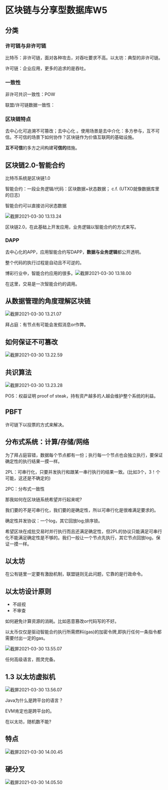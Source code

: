# 区块链与分享型数据库W5

## 分类

### 许可链与非许可链

比特币：非许可链，面对各种攻击，对吞吐要求不高。以太坊：典型的非许可链。

许可链：企业应用，更多的追求的是吞吐。

### 一致性

非许可共识一致性：POW 

联盟/许可链数据一致性：

### 区块链特点

去中心化可追溯不可篡改；去中心化 。使用场景是去中介化：多方参与，互不可信。不可信的场景下如何协作？区块链作为价值互联网的基础设施。

**互不可信**的多方之间构建**可信的**措施。

## 区块链2.0-智能合约

比特币系统是区块链1.0

智能合约：一段业务逻辑/代码：区块数据+状态数据； c.f. (UTXO就像数据库里的日志)

智能合约可以直接访问状态数据

![截屏2021-03-30 13.13.24](https://tva1.sinaimg.cn/large/008eGmZEly1gp1uu5zidjj30qa08o3zp.jpg)

区块链2.0，在此基础上开发应用，业务逻辑以智能合约的方式来写。

### DAPP

去中心化的APP，应用智能合约写DAPP，**数据与业务逻辑**都公开透明。

整个代码的执行过程是自动且不可逆的。

博彩行业中，智能合约应用的很多。![截屏2021-03-30 13.18.00](https://tva1.sinaimg.cn/large/008eGmZEly1gp1uyx6v36j30e606s76g.jpg)

在这里，交易是一次智能合约的调用。

## 从数据管理的角度理解区块链

![截屏2021-03-30 13.21.07](https://tva1.sinaimg.cn/large/008eGmZEly1gp1v25v08gj30km082406.jpg)

拜占庭：有节点有可能会发假消息or作弊。

## 如何保证不可篡改

![截屏2021-03-30 13.22.59](https://tva1.sinaimg.cn/large/008eGmZEly1gp1v43rpy1j30dm08gjsb.jpg)

## 共识算法

![截屏2021-03-30 13.23.28](https://tva1.sinaimg.cn/large/008eGmZEly1gp1v4m25vrj30iy0a2ac1.jpg)

POS：权益证明 proof of steak，持有资产越多的人越会维护整个系统的利益。

## PBFT

许可链下以投票的方式来解决。

## 分布式系统：计算/存储/网络

为了拜占庭容错，数据每个节点都有一份；执行每一个节点也会独立执行，要保证确定性的执行结果一摸一样。

2PL：可串行化，只要并发执行和跟某一串行执行的结果一致。(比如3个，3！个可能，这还是不确定的)

2PC：分布式一致性

那我如何在区块链系统希望并行起来呢?

我们要的不是可串行化，我们要的是确定性，所以可串行化是很难满足要求的。

确定性并发协议：一个log，其它回放log;排序锁。

希望区块在成批交易时并行执行而且还满足确定性，但2PL的协议只能满足可串行化不能满足确定性是不够的。我们一般让一个节点先执行，其它节点回放log，保证一摸一样。

## 以太坊

在公有链里一定要有激励机制，联盟链则无此问题，它靠的是行政命令。

## 以太坊设计原则

- 不歧视
- 不审查

如何避免计算资源的消耗。比如恶意篡改or代码写的不好。

以太币仅仅是驱动智能合约执行所需燃料(gas)的加密令牌,即执行任何一条指令都需要付出一定的gas。

![截屏2021-03-30 13.55.07](https://tva1.sinaimg.cn/large/008eGmZEly1gp1w1m9jayj30ve0kcn3m.jpg)

任何高级语言，图灵完备。

## 1.3 以太坊虚拟机

![截屏2021-03-30 13.56.07](https://tva1.sinaimg.cn/large/008eGmZEly1gp1w2keqz4j30sw0jcjyl.jpg)

Java为什么是跨平台的语言？

EVM肯定也是跨平台的。

在以太坊，随机数不能?

## 特点

![截屏2021-03-30 14.00.45](https://tva1.sinaimg.cn/large/008eGmZEly1gp1w7el8w2j30vm0ewte8.jpg)

## 硬分叉

![截屏2021-03-30 14.05.50](https://tva1.sinaimg.cn/large/008eGmZEly1gp1wcp67b4j30xi0d679d.jpg)













